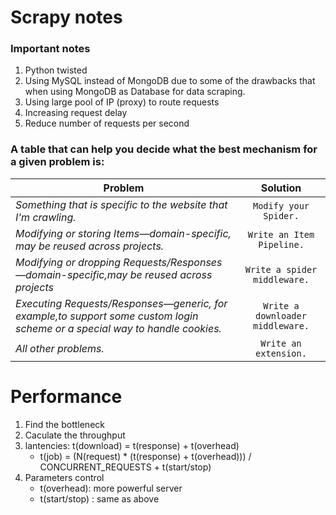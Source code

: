 # Scrapy notes


### Important notes
1. Python twisted
2. Using MySQL instead of MongoDB due to some of the drawbacks that when using MongoDB as Database for data scraping.
3. Using large pool of IP (proxy) to route requests
4. Increasing request delay
5. Reduce number of requests per second


### A table that can help you decide what the best mechanism for a given problem is:

| **Problem**        | **Solution**           |
| ------------- |:-------------:|
| *Something that is specific to the website that I'm crawling.*   | `Modify your Spider.` |
| *Modifying or storing Items—domain-specific, may be reused across projects.*     | `Write an Item Pipeline.`      |  
| *Modifying or dropping Requests/Responses—domain-specific,may be reused across projects* | `Write a spider middleware.`|
| *Executing Requests/Responses—generic, for example,to support some custom login scheme or a special way to handle cookies.* | `Write a downloader middleware.`|
| *All other problems.* | `Write an extension.`|


# Performance
1. Find the bottleneck
2. Caculate the throughput
3. lantencies: t(download) = t(response) + t(overhead) 
    - t(job) = (N(request) * (t(response) + t(overhead))) / CONCURRENT_REQUESTS + t(start/stop)
4. Parameters control
    - t(overhead): more powerful server
    - t(start/stop) : same as above

